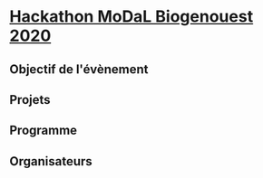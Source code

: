 # [Hackathon MoDaL Biogenouest 2020](https://albangaignard.github.io/biogen-hack-2020/)

## Objectif de l'évènement 

## Projets 

## Programme 

## Organisateurs
